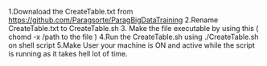 ﻿1.Downaload the CreateTable.txt from https://github.com/Paragsorte/ParagBigDataTraining
2.Rename CreateTable.txt to CreateTable.sh 
3. Make the file executable by using this ( chomd -x /path to the file )
4.Run the CreateTable.sh using  ./CreateTable.sh on shell script
5.Make User your machine is ON and active while the script is running as it takes hell lot of time.

